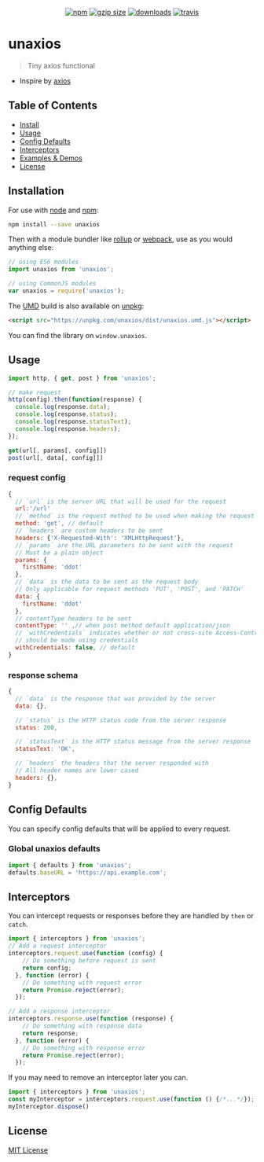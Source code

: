 <p align="center">
  <a href="https://www.npmjs.org/package/unaxios"><img src="https://img.shields.io/npm/v/unaxios.svg?style=flat" alt="npm"></a>
  <a href="https://unpkg.com/unaxios/dist"><img src="https://img.badgesize.io/https://unpkg.com/unaxios/dist/index.js?compression=gzip" alt="gzip size"></a>
  <a href="https://www.npmjs.com/package/unaxios"><img src="https://img.shields.io/npm/dt/unaxios.svg" alt="downloads" ></a>
  <a href="https://travis-ci.org/Jetsly/unaxios"><img src="https://travis-ci.org/Jetsly/unaxios.svg?branch=master" alt="travis"></a>
</p>

# unaxios

> Tiny axios functional

- Inspire by [axios](https://github.com/axios/axios)

## Table of Contents

- [Install](#install)
- [Usage](#usage)
- [Config Defaults](#config-defaults)
- [Interceptors](#interceptors)
- [Examples & Demos](./test/index.test.ts)
- [License](#license)

## Installation

For use with [node](http://nodejs.org) and [npm](https://npmjs.com):

```sh
npm install --save unaxios
```

Then with a module bundler like [rollup](http://rollupjs.org/) or [webpack](https://webpack.js.org/), use as you would anything else:

```javascript
// using ES6 modules
import unaxios from 'unaxios';

// using CommonJS modules
var unaxios = require('unaxios');
```

The [UMD](https://github.com/umdjs/umd) build is also available on [unpkg](https://unpkg.com):

```html
<script src="https://unpkg.com/unaxios/dist/unaxios.umd.js"></script>
```

You can find the library on `window.unaxios`.

## Usage

```js
import http, { get, post } from 'unaxios';

// make request
http(config).then(function(response) {
  console.log(response.data);
  console.log(response.status);
  console.log(response.statusText);
  console.log(response.headers);
});

get(url[, params[, config]])
post(url[, data[, config]])
```

### request config

```js
{
  // `url` is the server URL that will be used for the request
  url:'/url'
  // `method` is the request method to be used when making the request
  method: 'get', // default
  // `headers` are custom headers to be sent
  headers: {'X-Requested-With': 'XMLHttpRequest'},
  // `params` are the URL parameters to be sent with the request
  // Must be a plain object
  params: {
    firstName: 'ddot'
  },
  // `data` is the data to be sent as the request body
  // Only applicable for request methods 'PUT', 'POST', and 'PATCH'
  data: {
    firstName: 'ddot'
  },
  // contentType headers to be sent
  contentType: '' ,// when post method default application/json
  // `withCredentials` indicates whether or not cross-site Access-Control requests
  // should be made using credentials
  withCredentials: false, // default
}
```

### response schema 

```js
{
  // `data` is the response that was provided by the server
  data: {},

  // `status` is the HTTP status code from the server response
  status: 200,

  // `statusText` is the HTTP status message from the server response
  statusText: 'OK',

  // `headers` the headers that the server responded with
  // All header names are lower cased
  headers: {},
}
```

## Config Defaults

You can specify config defaults that will be applied to every request.

### Global unaxios defaults

```js
import { defaults } from 'unaxios';
defaults.baseURL = 'https://api.example.com';
```

## Interceptors

You can intercept requests or responses before they are handled by `then` or `catch`.

```js
import { interceptors } from 'unaxios';
// Add a request interceptor
interceptors.request.use(function (config) {
    // Do something before request is sent
    return config;
  }, function (error) {
    // Do something with request error
    return Promise.reject(error);
  });

// Add a response interceptor
interceptors.response.use(function (response) {
    // Do something with response data
    return response;
  }, function (error) {
    // Do something with response error
    return Promise.reject(error);
  });
```

If you may need to remove an interceptor later you can.

```js
import { interceptors } from 'unaxios';
const myInterceptor = interceptors.request.use(function () {/*...*/});
myInterceptor.dispose()
```


## License

[MIT License](LICENSE.md)
